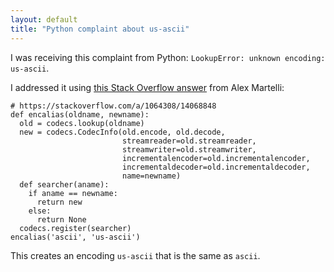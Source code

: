 ```yaml
---
layout: default
title: "Python complaint about us-ascii"
---
```

I was receiving this complaint from Python: `LookupError: unknown encoding: us-ascii`.

I addressed it using [this Stack Overflow answer](https://stackoverflow.com/a/1064308/14068848) from Alex Martelli:

    # https://stackoverflow.com/a/1064308/14068848
    def encalias(oldname, newname):
      old = codecs.lookup(oldname)
      new = codecs.CodecInfo(old.encode, old.decode, 
                             streamreader=old.streamreader,
                             streamwriter=old.streamwriter,
                             incrementalencoder=old.incrementalencoder,
                             incrementaldecoder=old.incrementaldecoder,
                             name=newname)
      def searcher(aname):
        if aname == newname:
          return new
        else:
          return None
      codecs.register(searcher)
    encalias('ascii', 'us-ascii')

This creates an encoding `us-ascii` that is the same as `ascii`.
